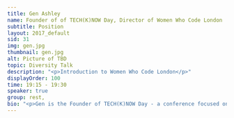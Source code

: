 ```yaml
---
title: Gen Ashley
name: Founder of of TECH(K)NOW Day, Director of Women Who Code London
subtitle: Position
layout: 2017_default
sid: 31
img: gen.jpg
thumbnail: gen.jpg
alt: Picture of TBD
topic: Diversity Talk
description: "<p>Introduction to Women Who Code London</p>"
displayOrder: 100
time: 19:15 - 19:30
speaker: true
group: rest,
bio: "<p>Gen is the Founder of TECH(K)NOW Day - a conference focused on Women in Technology.  She is also a Director of Women Who Code London and is a very active leader in the Tech community in London. Aside from her involvement with Women Who Code she is a Lead for Google Women Techmakers London, NASA Space Apps Challenge London, Twitter Developer Community London and Google Developer Groups London.  She is also part of the leadership committee for Ada's List (a network for women in technology). She is co-organiser of COED:CODE, OpenTechSchool London and London Game Developers. She was the Head of Developer Outreach at Skills Matter and a former VP - Business Development Manager - Project Manager at Citigroup. Gen helped lead Anita Borg Institute London and was actively instrumental in delivering the very first 1-Day Grace Hopper Conference in Europe (GHC-1 which is now called HopperX1) which was held in London.   She was recently awarded as MVP (Most Valuable Professional) by Microsoft.</p>"
---
```

